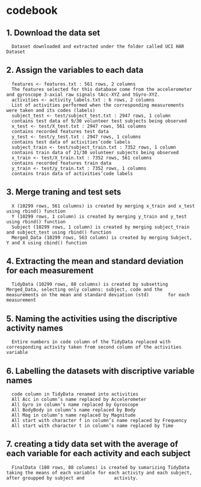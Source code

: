 
# codebook

## 1. Download the data set
      Dataset downloaded and extracted under the folder called UCI HAR Dataset
## 2. Assign the variables to each data
      features <- features.txt : 561 rows, 2 columns
      The features selected for this database come from the accelerometer and gyroscope 3-axial raw signals tAcc-XYZ and tGyro-XYZ.
      activities <- activity_labels.txt : 6 rows, 2 columns
      List of activities performed when the corresponding measurements were taken and its codes (labels)
      subject_test <- test/subject_test.txt : 2947 rows, 1 column
      contains test data of 9/30 volunteer test subjects being observed
      x_test <- test/X_test.txt : 2947 rows, 561 columns
      contains recorded features test data
      y_test <- test/y_test.txt : 2947 rows, 1 columns
      contains test data of activities’code labels
      subject_train <- test/subject_train.txt : 7352 rows, 1 column
      contains train data of 21/30 volunteer subjects being observed
      x_train <- test/X_train.txt : 7352 rows, 561 columns
      contains recorded features train data
      y_train <- test/y_train.txt : 7352 rows, 1 columns
      contains train data of activities’code labels
      
## 3. Merge traning and test sets
      X (10299 rows, 561 columns) is created by merging x_train and x_test using rbind() function
      Y (10299 rows, 1 column) is created by merging y_train and y_test using rbind() function
      Subject (10299 rows, 1 column) is created by merging subject_train and subject_test using rbind() function
      Merged_Data (10299 rows, 563 column) is created by merging Subject, Y and X using cbind() function

## 4. Extracting the mean and standard deviation for each measurement
      TidyData (10299 rows, 88 columns) is created by subsetting Merged_Data, selecting only columns: subject, code and the measurements on the mean and standard deviation (std)       for each measurement

## 5. Naming the activities using the discriptive activity names
      Entire numbers in code column of the TidyData replaced with corresponding activity taken from second column of the activities variable

## 6. Labelling the datasets with discriptive variable names
      code column in TidyData renamed into activities
      All Acc in column’s name replaced by Accelerometer
      All Gyro in column’s name replaced by Gyroscope
      All BodyBody in column’s name replaced by Body
      All Mag in column’s name replaced by Magnitude
      All start with character f in column’s name replaced by Frequency
      All start with character t in column’s name replaced by Time

## 7. creating a tidy data set with the average of each variable for each activity and each subject
      FinalData (180 rows, 88 columns) is created by sumarizing TidyData taking the means of each variable for each activity and each subject, after groupped by subject and           activity.     

